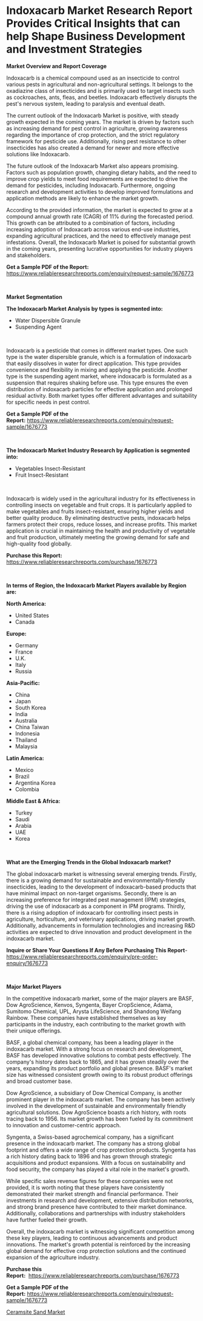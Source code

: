 <p><h1>Indoxacarb Market Research Report Provides Critical Insights that can help Shape Business Development and Investment Strategies</h1></p><p><strong>Market Overview and Report Coverage</strong></p>
<p><p>Indoxacarb is a chemical compound used as an insecticide to control various pests in agricultural and non-agricultural settings. It belongs to the oxadiazine class of insecticides and is primarily used to target insects such as cockroaches, ants, fleas, and beetles. Indoxacarb effectively disrupts the pest's nervous system, leading to paralysis and eventual death.</p><p>The current outlook of the Indoxacarb Market is positive, with steady growth expected in the coming years. The market is driven by factors such as increasing demand for pest control in agriculture, growing awareness regarding the importance of crop protection, and the strict regulatory framework for pesticide use. Additionally, rising pest resistance to other insecticides has also created a demand for newer and more effective solutions like Indoxacarb.</p><p>The future outlook of the Indoxacarb Market also appears promising. Factors such as population growth, changing dietary habits, and the need to improve crop yields to meet food requirements are expected to drive the demand for pesticides, including Indoxacarb. Furthermore, ongoing research and development activities to develop improved formulations and application methods are likely to enhance the market growth.</p><p>According to the provided information, the market is expected to grow at a compound annual growth rate (CAGR) of 11% during the forecasted period. This growth can be attributed to a combination of factors, including increasing adoption of Indoxacarb across various end-use industries, expanding agricultural practices, and the need to effectively manage pest infestations. Overall, the Indoxacarb Market is poised for substantial growth in the coming years, presenting lucrative opportunities for industry players and stakeholders.</p></p>
<p><strong>Get a Sample PDF of the Report:</strong> <a href="https://www.reliableresearchreports.com/enquiry/request-sample/1676773">https://www.reliableresearchreports.com/enquiry/request-sample/1676773</a></p>
<p>&nbsp;</p>
<p><strong>Market Segmentation</strong></p>
<p><strong>The Indoxacarb Market Analysis by types is segmented into:</strong></p>
<p><ul><li>Water Dispersible Granule</li><li>Suspending Agent</li></ul></p>
<p>&nbsp;</p>
<p><p>Indoxacarb is a pesticide that comes in different market types. One such type is the water dispersible granule, which is a formulation of indoxacarb that easily dissolves in water for direct application. This type provides convenience and flexibility in mixing and applying the pesticide. Another type is the suspending agent market, where indoxacarb is formulated as a suspension that requires shaking before use. This type ensures the even distribution of indoxacarb particles for effective application and prolonged residual activity. Both market types offer different advantages and suitability for specific needs in pest control.</p></p>
<p><strong>Get a Sample PDF of the Report:</strong>&nbsp;<a href="https://www.reliableresearchreports.com/enquiry/request-sample/1676773">https://www.reliableresearchreports.com/enquiry/request-sample/1676773</a></p>
<p>&nbsp;</p>
<p><strong>The Indoxacarb Market Industry Research by Application is segmented into:</strong></p>
<p><ul><li>Vegetables Insect-Resistant</li><li>Fruit Insect-Resistant</li></ul></p>
<p>&nbsp;</p>
<p><p>Indoxacarb is widely used in the agricultural industry for its effectiveness in controlling insects on vegetable and fruit crops. It is particularly applied to make vegetables and fruits insect-resistant, ensuring higher yields and better quality produce. By eliminating destructive pests, indoxacarb helps farmers protect their crops, reduce losses, and increase profits. This market application is crucial in maintaining the health and productivity of vegetable and fruit production, ultimately meeting the growing demand for safe and high-quality food globally.</p></p>
<p><strong>Purchase this Report:</strong>&nbsp; <a href="https://www.reliableresearchreports.com/purchase/1676773">https://www.reliableresearchreports.com/purchase/1676773</a></p>
<p>&nbsp;</p>
<p><strong>In terms of Region, the Indoxacarb Market Players available by Region are:</strong></p>
<p>
    <p> <strong> North America: </strong>
        <ul>
            <li>United States</li>
            <li>Canada</li>
        </ul>
        </p> 
    <p> <strong> Europe: </strong>
        <ul>
            <li>Germany</li>
            <li>France</li>
            <li>U.K.</li>
            <li>Italy</li>
            <li>Russia</li>
        </ul>
        </p> 
    <p> <strong> Asia-Pacific: </strong>
        <ul>
            <li>China</li>
            <li>Japan</li>
            <li>South Korea</li>
            <li>India</li>
            <li>Australia</li>
            <li>China Taiwan</li>
            <li>Indonesia</li>
            <li>Thailand</li>
            <li>Malaysia</li>
        </ul>
        </p> 
    <p> <strong> Latin America: </strong>
        <ul>
            <li>Mexico</li>
            <li>Brazil</li>
            <li>Argentina Korea</li>
            <li>Colombia</li>
        </ul>
        </p> 
    <p> <strong> Middle East & Africa: </strong>
        <ul>
            <li>Turkey</li>
            <li>Saudi</li>
            <li>Arabia</li>
            <li>UAE</li>
            <li>Korea</li>
        </ul>
    </p>
    </p>
<p>&nbsp;</p>
<p><strong>What are the Emerging Trends in the Global Indoxacarb market?</strong></p>
<p><p>The global indoxacarb market is witnessing several emerging trends. Firstly, there is a growing demand for sustainable and environmentally-friendly insecticides, leading to the development of indoxacarb-based products that have minimal impact on non-target organisms. Secondly, there is an increasing preference for integrated pest management (IPM) strategies, driving the use of indoxacarb as a component in IPM programs. Thirdly, there is a rising adoption of indoxacarb for controlling insect pests in agriculture, horticulture, and veterinary applications, driving market growth. Additionally, advancements in formulation technologies and increasing R&D activities are expected to drive innovation and product development in the indoxacarb market.</p></p>
<p><strong>Inquire or Share Your Questions If Any Before Purchasing This Report</strong>- <a href="https://www.reliableresearchreports.com/enquiry/pre-order-enquiry/1676773">https://www.reliableresearchreports.com/enquiry/pre-order-enquiry/1676773</a></p>
<p>&nbsp;</p>
<p><strong>Major Market Players</strong></p>
<p><p>In the competitive indoxacarb market, some of the major players are BASF, Dow AgroScience, Kenvos, Syngenta, Bayer CropScience, Adama, Sumitomo Chemical, UPL, Arysta LifeScience, and Shandong Weifang Rainbow. These companies have established themselves as key participants in the industry, each contributing to the market growth with their unique offerings.</p><p>BASF, a global chemical company, has been a leading player in the indoxacarb market. With a strong focus on research and development, BASF has developed innovative solutions to combat pests effectively. The company's history dates back to 1865, and it has grown steadily over the years, expanding its product portfolio and global presence. BASF's market size has witnessed consistent growth owing to its robust product offerings and broad customer base.</p><p>Dow AgroScience, a subsidiary of Dow Chemical Company, is another prominent player in the indoxacarb market. The company has been actively involved in the development of sustainable and environmentally friendly agricultural solutions. Dow AgroScience boasts a rich history, with roots tracing back to 1956. Its market growth has been fueled by its commitment to innovation and customer-centric approach.</p><p>Syngenta, a Swiss-based agrochemical company, has a significant presence in the indoxacarb market. The company has a strong global footprint and offers a wide range of crop protection products. Syngenta has a rich history dating back to 1896 and has grown through strategic acquisitions and product expansions. With a focus on sustainability and food security, the company has played a vital role in the market's growth.</p><p>While specific sales revenue figures for these companies were not provided, it is worth noting that these players have consistently demonstrated their market strength and financial performance. Their investments in research and development, extensive distribution networks, and strong brand presence have contributed to their market dominance. Additionally, collaborations and partnerships with industry stakeholders have further fueled their growth.</p><p>Overall, the indoxacarb market is witnessing significant competition among these key players, leading to continuous advancements and product innovations. The market's growth potential is reinforced by the increasing global demand for effective crop protection solutions and the continued expansion of the agriculture industry.</p></p>
<p><strong>Purchase this Report:</strong>&nbsp;&nbsp;<a href="https://www.reliableresearchreports.com/purchase/1676773">https://www.reliableresearchreports.com/purchase/1676773</a></p>
<p></p>
<p><strong>Get a Sample PDF of the Report:</strong>&nbsp;<a href="https://www.reliableresearchreports.com/enquiry/request-sample/1676773">https://www.reliableresearchreports.com/enquiry/request-sample/1676773</a></p>
<p><p><a href="https://github.com/GroverBarry/Market-Research-Report-List-2/blob/main/ceramsite-sand-market.md">Ceramsite Sand Market</a></p></p>